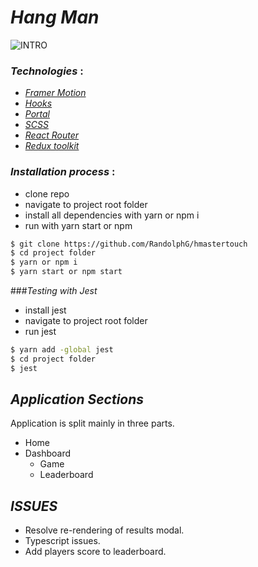 # *Hang Man*

![INTRO](./public/_preview_00.gif)

### *Technologies* :
- [*Framer Motion*](https://framer.com/motion/)
- [*Hooks*](https://reactjs.org/docs/hooks-intro.html)
- [*Portal*](https://reactjs.org/docs/portals.html)
- [*SCSS*](https://sass-lang.com/)
- [*React Router*](https://reactrouter.com/)
- [*Redux toolkit*](https://redux-toolkit.js.org/ )

### *Installation process* :
- clone repo
- navigate to project root folder
- install all dependencies with yarn or npm i
- run with yarn start or npm

```bash
$ git clone https://github.com/RandolphG/hmastertouch
$ cd project folder
$ yarn or npm i
$ yarn start or npm start
```

###*Testing with Jest*
- install jest
- navigate to project root folder
- run jest

```bash
$ yarn add -global jest
$ cd project folder
$ jest
```

## *Application Sections*

Application is split mainly in three parts.
- Home
- Dashboard
  - Game
  - Leaderboard

## *ISSUES*
- Resolve re-rendering of results modal.
- Typescript issues.
- Add players score to leaderboard.
